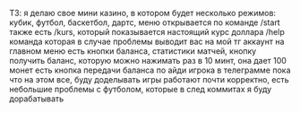 ТЗ: я делаю свое мини казино, в котором будет несколько режимов: кубик, футбол, баскетбол, дартс, меню открывается по команде /start также есть /kurs, который показывается настоящий курс доллара /help команда которая в случае проблемы выводит вас на мой тг аккаунт на главном меню есть кнопки баланса, статистики матчей, кнопку получить баланс, которую можно нажимать раз в 10 минт, она дает 100 монет есть кнопка передачи баланса по айди игрока в телеграмме пока что на этом все, буду доделывать игры работают почти корректно, есть небольшие проблемы с футболом, которые в след коммитах я буду дорабатывать
